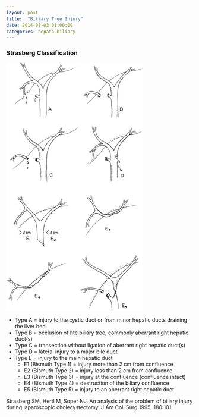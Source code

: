 ```yaml
---
layout: post
title:  "Biliary Tree Injury"
date: 2014-08-03 01:00:00
categories: hepato-biliary
---
```


### Strasberg Classification

![strasberg-classification](/assets/2014-08-03-biliary-tree-injury/strasberg.png)

* Type A = injury to the cystic duct or from minor hepatic ducts draining the liver bed
* Type B = occlusion of hte biliary tree, commonly aberrant right hepatic duct(s)
* Type C = transection without ligation of aberrant right hepatic duct(s)
* Type D = lateral injury to a major bile duct
* Type E = injury to the main hepatic duct
  * E1 (Bismuth Type 1) = injury more than 2 cm from confluence
  * E2 (Bismuth Type 2) = injury less than 2 cm from confluence
  * E3 (Bismuth Type 3) = injury at the confluence (confluence intact)
  * E4 (Bismuth Type 4) = destruction of the biliary confluence
  * E5 (Bismuth Type 5) = injury to an aberrant right hepatic duct

Strasberg SM, Hertl M, Soper NJ. An analysis of the problem of biliary injury during laparoscopic cholecystectomy. J Am Coll Surg 1995; 180:101.
